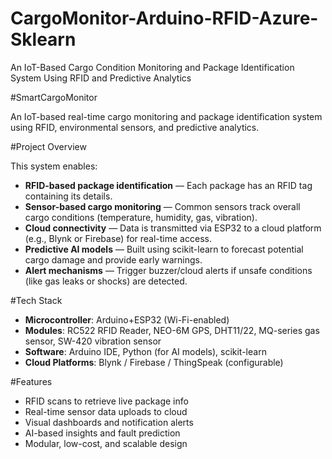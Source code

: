 # CargoMonitor-Arduino-RFID-Azure-Sklearn
An IoT-Based Cargo Condition Monitoring and Package Identification System Using RFID and Predictive Analytics

#SmartCargoMonitor

An IoT-based real-time cargo monitoring and package identification system using RFID, environmental sensors, and predictive analytics.

#Project Overview

This system enables:
- **RFID-based package identification** — Each package has an RFID tag containing its details.
- **Sensor-based cargo monitoring** — Common sensors track overall cargo conditions (temperature, humidity, gas, vibration).
- **Cloud connectivity** — Data is transmitted via ESP32 to a cloud platform (e.g., Blynk or Firebase) for real-time access.
- **Predictive AI models** — Built using scikit-learn to forecast potential cargo damage and provide early warnings.
- **Alert mechanisms** — Trigger buzzer/cloud alerts if unsafe conditions (like gas leaks or shocks) are detected.

#Tech Stack

- **Microcontroller**: Arduino+ESP32 (Wi-Fi-enabled)
- **Modules**: RC522 RFID Reader, NEO-6M GPS, DHT11/22, MQ-series gas sensor, SW-420 vibration sensor
- **Software**: Arduino IDE, Python (for AI models), scikit-learn
- **Cloud Platforms**: Blynk / Firebase / ThingSpeak (configurable)

#Features

- RFID scans to retrieve live package info
- Real-time sensor data uploads to cloud
- Visual dashboards and notification alerts
- AI-based insights and fault prediction
- Modular, low-cost, and scalable design



